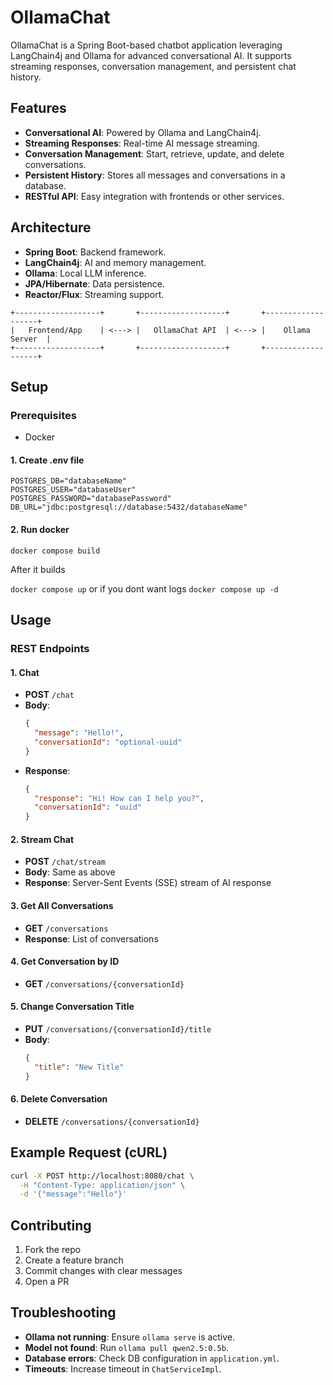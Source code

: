 # OllamaChat

OllamaChat is a Spring Boot-based chatbot application leveraging LangChain4j and Ollama for advanced conversational AI. It supports streaming responses, conversation management, and persistent chat history.

## Features

- **Conversational AI**: Powered by Ollama and LangChain4j.
- **Streaming Responses**: Real-time AI message streaming.
- **Conversation Management**: Start, retrieve, update, and delete conversations.
- **Persistent History**: Stores all messages and conversations in a database.
- **RESTful API**: Easy integration with frontends or other services.

## Architecture

- **Spring Boot**: Backend framework.
- **LangChain4j**: AI and memory management.
- **Ollama**: Local LLM inference.
- **JPA/Hibernate**: Data persistence.
- **Reactor/Flux**: Streaming support.

```
+-------------------+       +-------------------+       +-------------------+
|   Frontend/App    | <---> |   OllamaChat API  | <---> |    Ollama Server  |
+-------------------+       +-------------------+       +-------------------+
```

## Setup

### Prerequisites

- Docker

#### 1. Create .env file

```
POSTGRES_DB="databaseName"
POSTGRES_USER="databaseUser"
POSTGRES_PASSWORD="databasePassword"
DB_URL="jdbc:postgresql://database:5432/databaseName"
```

#### 2. Run docker

`docker compose build`

After it builds

`docker compose up`
or if you dont want logs
`docker compose up -d`

## Usage

### REST Endpoints

#### 1. Chat

- **POST** `/chat`
- **Body**:
  ```json
  {
    "message": "Hello!",
    "conversationId": "optional-uuid"
  }
  ```
- **Response**:
  ```json
  {
    "response": "Hi! How can I help you?",
    "conversationId": "uuid"
  }
  ```

#### 2. Stream Chat

- **POST** `/chat/stream`
- **Body**: Same as above
- **Response**: Server-Sent Events (SSE) stream of AI response

#### 3. Get All Conversations

- **GET** `/conversations`
- **Response**: List of conversations

#### 4. Get Conversation by ID

- **GET** `/conversations/{conversationId}`

#### 5. Change Conversation Title

- **PUT** `/conversations/{conversationId}/title`
- **Body**:
  ```json
  {
    "title": "New Title"
  }
  ```

#### 6. Delete Conversation

- **DELETE** `/conversations/{conversationId}`

## Example Request (cURL)

```sh
curl -X POST http://localhost:8080/chat \
  -H "Content-Type: application/json" \
  -d '{"message":"Hello"}'
```

## Contributing

1. Fork the repo
2. Create a feature branch
3. Commit changes with clear messages
4. Open a PR

## Troubleshooting

- **Ollama not running**: Ensure `ollama serve` is active.
- **Model not found**: Run `ollama pull qwen2.5:0.5b`.
- **Database errors**: Check DB configuration in `application.yml`.
- **Timeouts**: Increase timeout in `ChatServiceImpl`.
